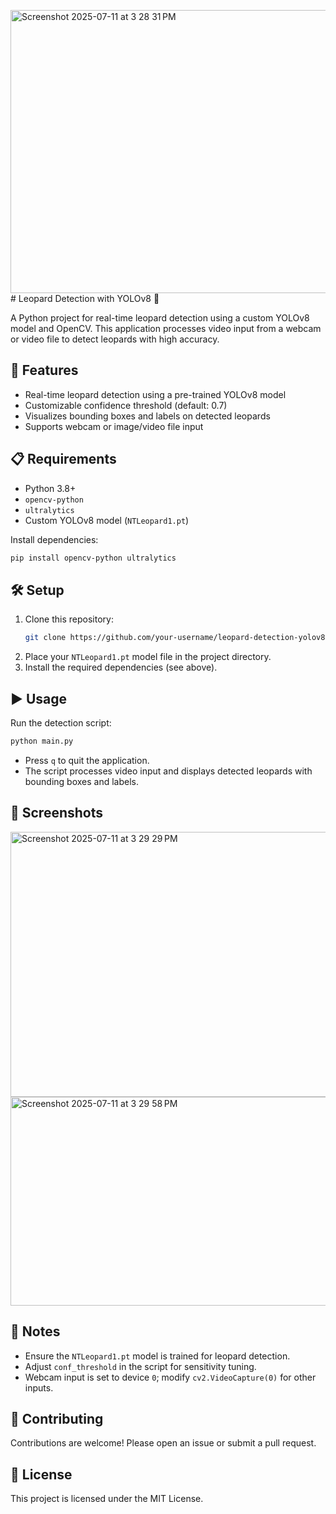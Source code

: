 <img width="961" height="453" alt="Screenshot 2025-07-11 at 3 28 31 PM" src="https://github.com/user-attachments/assets/a4b4e4cc-6936-4b3e-9b66-374c2dff59bc" /># Leopard Detection with YOLOv8 🐆

A Python project for real-time leopard detection using a custom YOLOv8 model and OpenCV. This application processes video input from a webcam or video file to detect leopards with high accuracy.

## 🚀 Features
- Real-time leopard detection using a pre-trained YOLOv8 model
- Customizable confidence threshold (default: 0.7)
- Visualizes bounding boxes and labels on detected leopards
- Supports webcam or image/video file input

## 📋 Requirements
- Python 3.8+
- `opencv-python`
- `ultralytics`
- Custom YOLOv8 model (`NTLeopard1.pt`)

Install dependencies:
```bash
pip install opencv-python ultralytics
```

## 🛠️ Setup
1. Clone this repository:
   ```bash
   git clone https://github.com/your-username/leopard-detection-yolov8.git
   ```
2. Place your `NTLeopard1.pt` model file in the project directory.
3. Install the required dependencies (see above).

## ▶️ Usage
Run the detection script:
```bash
python main.py
```
- Press `q` to quit the application.
- The script processes video input and displays detected leopards with bounding boxes and labels.

## 📸 Screenshots
<img width="926" height="424" alt="Screenshot 2025-07-11 at 3 29 29 PM" src="https://github.com/user-attachments/assets/d2ec0415-0d14-45d9-8038-979e2276e681" />

<img width="834" height="334" alt="Screenshot 2025-07-11 at 3 29 58 PM" src="https://github.com/user-attachments/assets/892617d1-110f-4a5c-bbe3-fff787f7e03f" />


## 📝 Notes
- Ensure the `NTLeopard1.pt` model is trained for leopard detection.
- Adjust `conf_threshold` in the script for sensitivity tuning.
- Webcam input is set to device `0`; modify `cv2.VideoCapture(0)` for other inputs.

## 🤝 Contributing
Contributions are welcome! Please open an issue or submit a pull request.

## 📜 License
This project is licensed under the MIT License.
